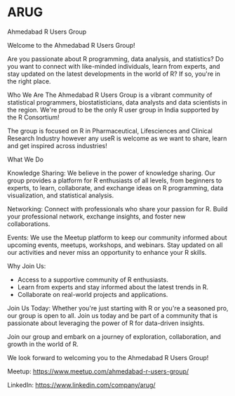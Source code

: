 # ARUG
Ahmedabad R Users Group

Welcome to the Ahmedabad R Users Group!

Are you passionate about R programming, data analysis, and statistics? Do you want to connect with like-minded individuals, learn from experts, and stay updated on the latest developments in the world of R? If so, you're in the right place.

Who We Are
The Ahmedabad R Users Group is a vibrant community of statistical programmers, biostatisticians, data analysts and data scientists in the region. We're proud to be the only R user group in India supported by the R Consortium!

The group is focused on R in Pharmaceutical, Lifesciences and Clinical Research Industry however any useR is welcome as we want to share, learn and get inspired across industries!

What We Do

Knowledge Sharing: We believe in the power of knowledge sharing. Our group provides a platform for R enthusiasts of all levels, from beginners to experts, to learn, collaborate, and exchange ideas on R programming, data visualization, and statistical analysis.

Networking: Connect with professionals who share your passion for R. Build your professional network, exchange insights, and foster new collaborations.

Events: We use the Meetup platform to keep our community informed about upcoming events, meetups, workshops, and webinars. Stay updated on all our activities and never miss an opportunity to enhance your R skills.

Why Join Us:
- Access to a supportive community of R enthusiasts.
- Learn from experts and stay informed about the latest trends in R.
- Collaborate on real-world projects and applications.

Join Us Today:
Whether you're just starting with R or you're a seasoned pro, our group is open to all. Join us today and be part of a community that is passionate about leveraging the power of R for data-driven insights.

Join our group and embark on a journey of exploration, collaboration, and growth in the world of R.

We look forward to welcoming you to the Ahmedabad R Users Group!

Meetup: https://www.meetup.com/ahmedabad-r-users-group/

LinkedIn: https://www.linkedin.com/company/arug/
